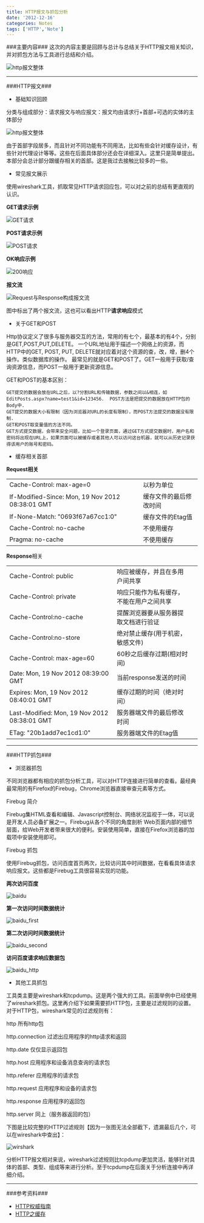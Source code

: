```yaml
---
title: HTTP报文与抓包分析
date: '2012-12-16'
categories: Notes
tags: ['HTTP','Note']
---
```



###主要内容###
这次的内容主要是回顾与总计与总结关于HTTP报文相关知识，并对抓包方法与工具进行总结和介绍。

![http报文整体]({{urls.media}}/HTTP报文总体.jpeg)
* * *

###HTTP报文###

+ 基础知识回顾 

分类与组成部分：请求报文与响应报文：报文均由请求行+首部+可选的实体的主体部分

![http报文整体]({{urls.media}}/HTTP报文.jpeg)

由于首部字段居多，而且针对不同功能有不同用法，比如有些会针对缓存设计，有些针对代理设计等等。这些在后面具体部分还会在详细深入。这里只是简单提出。本部分会总计部分跟缓存相关的首部。这是我过去接触比较多的一些。

+ 常见报文展示

使用wireshark工具，抓取常见HTTP请求回应包，可以对之前的总结有更直观的认识。

<strong>GET请求示例</strong>

![GET请求]({{urls.media}}/http_get.png)

<strong>POST请求示例</strong>

![POST请求]({{urls.media}}/http_post.png)

<strong>OK响应示例</strong>

![200响应]({{urls.media}}/http_ok.png)

<strong>报文流</strong>

![Request与Response构成报文流]({{urls.media}}/req_res.png)

图中标出了两个报文流，这也可以看出HTTP<strong>请求响应</strong>模式

+ 关于GET和POST

Http协议定义了很多与服务器交互的方法，常用的有七个，最基本的有4个，分别是GET,POST,PUT,DELETE。 一个URL地址用于描述一个网络上的资源，而HTTP中的GET, POST, PUT, DELETE就对应着对这个资源的查，改，增，删4个操作。类似数据库的操作。 最常见的就是GET和POST了。GET一般用于获取/查询资源信息，而POST一般用于更新资源信息。

GET和POST的基本区别：

    GET提交的数据会放在URL之后，以?分割URL和传输数据，参数之间以&相连，如EditPosts.aspx?name=test1&id=123456.  POST方法是把提交的数据放在HTTP包的Body中.
    GET提交的数据大小有限制（因为浏览器对URL的长度有限制），而POST方法提交的数据没有限制.
    GET和POST取变量值的方法不同。
    GET方式提交数据，会带来安全问题，比如一个登录页面，通过GET方式提交数据时，用户名和密码将出现在URL上，如果页面可以被缓存或者其他人可以访问这台机器，就可以从历史记录获得该用户的账号和密码。


+ 缓存相关首部

**Request相关**

<table class="table table-bordered table-striped table-condensed">
    <tbody>
        <tr>
            <td>Cache-Control: max-age=0</td>
            <td >以秒为单位</td>
        </tr>
        <tr>
            <td>If-Modified-Since: Mon, 19 Nov 2012 08:38:01 GMT</td>
            <td>缓存文件的最后修改时间</td>
        </tr>
        <tr>
            <td>If-None-Match: &quot;0693f67a67cc1:0&quot;</td>
            <td>缓存文件的Etag值</td>
        </tr>
        <tr>
            <td>Cache-Control: no-cache</td>
            <td>不使用缓存</td>
        </tr>
        <tr>
            <td>Pragma: no-cache</td>
            <td>不使用缓存</td>
        </tr>
    </tbody>
</table>

**Response**相关

<table class="table table-bordered table-striped table-condensed">
    <tbody>
        <tr>
            <td>Cache-Control: public</td>
            <td>响应被缓存，并且在多用户间共享</td>
        </tr>
        <tr>
            <td>Cache-Control: private</td>
            <td>响应只能作为私有缓存，不能在用户之间共享</td>
        </tr>
        <tr>
            <td>Cache-Control:no-cache</td>
            <td >提醒浏览器要从服务器提取文档进行验证<td>
        </tr>
        <tr>
            <td>Cache-Control:no-store</td>
            <td >绝对禁止缓存(用于机密，敏感文件)</td>
        </tr>
        <tr>
            <td>Cache-Control: max-age=60</td>
            <td>60秒之后缓存过期(相对时间)</td>
        </tr>
        <tr>
            <td >Date: Mon, 19 Nov 2012 08:39:00 GMT</td>
            <td >当前response发送的时间</td>
        </tr>
        <tr>
            <td >Expires: Mon, 19 Nov 2012 08:40:01 GMT</td>
            <td >缓存过期的时间（绝对时间）</td>
        </tr>
        <tr>
            <td >Last-Modified: Mon, 19 Nov 2012 08:38:01 GMT</td>
            <td >服务器端文件的最后修改时间</td>
        </tr>
        <tr>
            <td >ETag: &quot;20b1add7ec1cd1:0&quot;</td>
            <td >服务器端文件的Etag值</td>
        </tr>
    </tbody>
</table>

* * *

###HTTP抓包###

+ 浏览器抓包

不同浏览器都有相应的抓包分析工具，可以对HTTP连接进行简单的查看。最经典最常用的有Firefox的Firebug，Chrome浏览器直接审查元素等方式。

Firebug 简介

Firebug集HTML查看和编辑、Javascript控制台、网络状况监视于一体，可以说是开发人员必备扩展之一。Firebug从各个不同的角度剖析 Web页面内部的细节层面，给Web开发者带来很大的便利。安装使用简单，直接在Firefox浏览器的加载项中安装使用即可。

Firebug 抓包

使用Firebug抓包，访问百度首页两次，比较访问其中时间数据，在看看具体请求响应报文。这些都是Firebug工具很容易实现的功能。

<strong>两次访问百度</strong>

![baidu]({{urls.media}}/baidu.png)

<strong>第一次访问时间数据统计</strong>

![baidu_first]({{urls.media}}/baidu_first.png)

<strong>第二次访问时间数据统计</strong>

![baidu_second]({{urls.media}}/baidu_second.png)

<strong>访问百度请求响应数据包</strong>

![baidu_http]({{urls.media}}/baidu_http.png)

+ 其他工具抓包

工具类主要是wireshark和tcpdump。这是两个强大的工具。前面举例中已经使用了wireshark抓包。这里再介绍下如果需要抓HTTP包，主要是过滤规则的设置。对于HTTP包，wireshark常见的过滤规则有：

http 所有http包

http.connection 过滤出应用程序的http请求和返回

http.date 仅仅显示返回包

http.host 应用程序和设备消息查询的请求包

http.referer 应用程序的请求包

http.request 应用程序和设备的请求包

http.response 应用程序的返回包

http.server 同上（服务器返回的包）

下图是比较完整的HTTP过滤规则【因为一张图无法全部截下，遗漏最后几个，可以在wireshark中查出】：

![wirshark]({{urls.media}}/wireshark-filter.png)

分析HTTP报文相对来说，wireshark过滤规则比tcpdump更加灵活，能够针对具体的首部、类型、组成等来进行分析。至于tcpdump在后面关于分析连接中再详细介绍。
* * *
###参考资料###
+ [HTTP权威指南](http://book.douban.com/subject/10746113/)
+ [HTTP之缓存](http://www.cnblogs.com/TankXiao/archive/2012/11/28/2793365.html)
